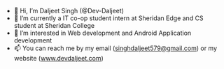 - 👋 Hi, I’m Daljeet Singh (@Dev-Daljeet)
- 🌱 I’m currently a IT co-op student intern at Sheridan Edge and CS student at Sheridan College
- 👀 I’m interested in Web development and Android Application development
- 📫 You can reach me by my email (singhdaljeet579@gmail.com) or my website (www.devdaljeet.com)



